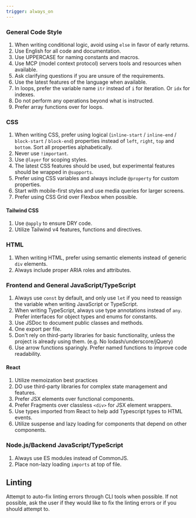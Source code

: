 ```yaml
---
trigger: always_on
---
```


### General Code Style
1. When writing conditional logic, avoid using `else` in favor of early returns.
2. Use English for all code and documentation.
3. Use UPPERCASE for naming constants and macros.
4. Use MCP (model context protocol) servers tools and resources when available.
5. Ask clarifying questions if you are unsure of the requirements.
6. Use the latest features of the language when available.
7. In loops, prefer the variable name `itr` instead of `i` for iteration. Or `idx` for indexes.
8. Do not perform any operations beyond what is instructed.
9. Prefer array functions over for loops.

### CSS
1. When writing CSS, prefer using logical (`inline-start` / `inline-end` / `block-start` / `block-end`) properties instead of `left`, `right`, `top` and `bottom`. Sort all properties alphabetically. 
2. Never use `!important`. 
3. Use `@layer` for scoping styles.
4. The latest CSS features should be used, but experimental features should be wrapped in `@supports`.
5. Prefer using CSS variables and always include `@property` for custom properties.
6. Start with mobile-first styles and use media queries for larger screens.
7. Prefer using CSS Grid over Flexbox when possible.

#### Tailwind CSS
1. Use `@apply` to ensure DRY code.
2. Utilize Tailwind v4 features, functions and directives.

### HTML
1. When writing HTML, prefer using semantic elements instead of generic `div` elements.
2. Always include proper ARIA roles and attributes.

### Frontend and General JavaScript/TypeScript
1. Always use `const` by default, and only use `let` if you need to reassign the variable when writing JavaScript or TypeScript.
2. When writing TypeScript, always use type annotations instead of `any`. Prefer interfaces for object types and enums for constants.
3. Use JSDoc to document public classes and methods.
4. One export per file.
5. Don't rely on third-party libraries for basic functionality, unless the project is already using them. (e.g. No lodash/underscore/jQuery)
6. Use arrow functions sparingly. Prefer named functions to improve code readability.

#### React
1. Utilize memoization best practices
2. DO use third-party libraries for complex state management and features.
3. Prefer JSX elements over functional components.
4. Prefer Fragments over classless `<div>` for JSX element wrappers.
5. Use types imported from React to help add Typescript types to HTML events.
6. Utilize suspense and lazy loading for components that depend on other components.

### Node.js/Backend JavaScript/TypeScript
1. Always use ES modules instead of CommonJS.
2. Place non-lazy loading `imports` at top of file.

## Linting

Attempt to auto-fix linting errors through CLI tools when possible. If not possible, ask the user if they would like to fix the linting errors or if you should attempt to.